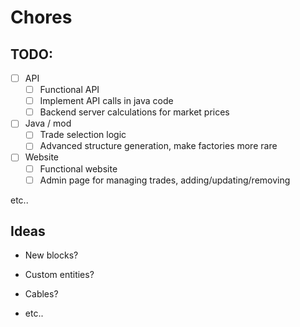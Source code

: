 # Chores
## TODO:
-[ ] API
  -[ ] Functional API 
  -[ ] Implement API calls in java code
  -[ ] Backend server calculations for market prices
-[ ] Java / mod
  -[ ] Trade selection logic 
  -[ ] Advanced structure generation, make factories more rare 
-[ ] Website
  -[ ] Functional website
  -[ ] Admin page for managing trades, adding/updating/removing

etc..

## Ideas
* New blocks?
* Custom entities?
* Cables?


* etc..
